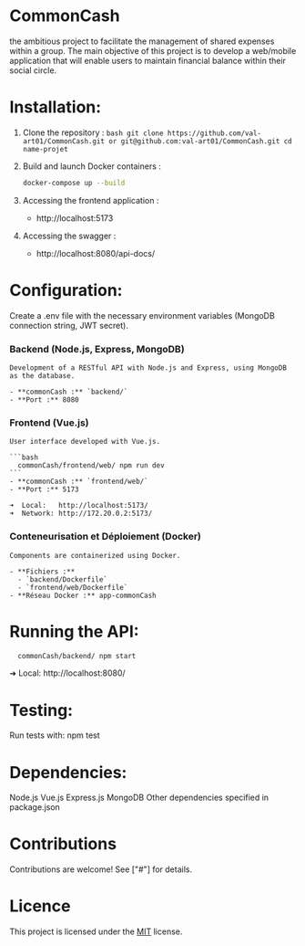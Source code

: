 # CommonCash
the ambitious project to facilitate the management of shared expenses within a group. The main objective of this project is to develop a web/mobile application that will enable users to maintain financial balance within their social circle.

# Installation:  
  1. Clone the repository :
    ```bash
    git clone https://github.com/val-art01/CommonCash.git or git@github.com:val-art01/CommonCash.git
    cd name-projet
    ```

2. Build and launch Docker containers :
    ```bash
    docker-compose up --build
    ```

3. Accessing the frontend application :
    - http://localhost:5173

3. Accessing the swagger :
    - http://localhost:8080/api-docs/

# Configuration:
  Create a .env file with the necessary environment variables (MongoDB connection string, JWT secret).

  ### Backend (Node.js, Express, MongoDB)

    Development of a RESTful API with Node.js and Express, using MongoDB as the database.

    - **commonCash :** `backend/`
    - **Port :** 8080

  ### Frontend (Vue.js)

    User interface developed with Vue.js.

    ```bash
      commonCash/frontend/web/ npm run dev
    ```
    - **commonCash :** `frontend/web/`
    - **Port :** 5173

    ➜  Local:   http://localhost:5173/
    ➜  Network: http://172.20.0.2:5173/

  ### Conteneurisation et Déploiement (Docker)

    Components are containerized using Docker.

    - **Fichiers :**
      - `backend/Dockerfile`
      - `frontend/web/Dockerfile`
    - **Réseau Docker :** app-commonCash


# Running the API:

  ```bash
    commonCash/backend/ npm start
  ```
  ➜  Local:   http://localhost:8080/
  
# Testing:
  Run tests with: npm test

# Dependencies:
  Node.js
  Vue.js
  Express.js
  MongoDB
  Other dependencies specified in package.json

# Contributions

Contributions are welcome! See ["#"] for details.

# Licence

This project is licensed under the [MIT](LICENSE) license.
